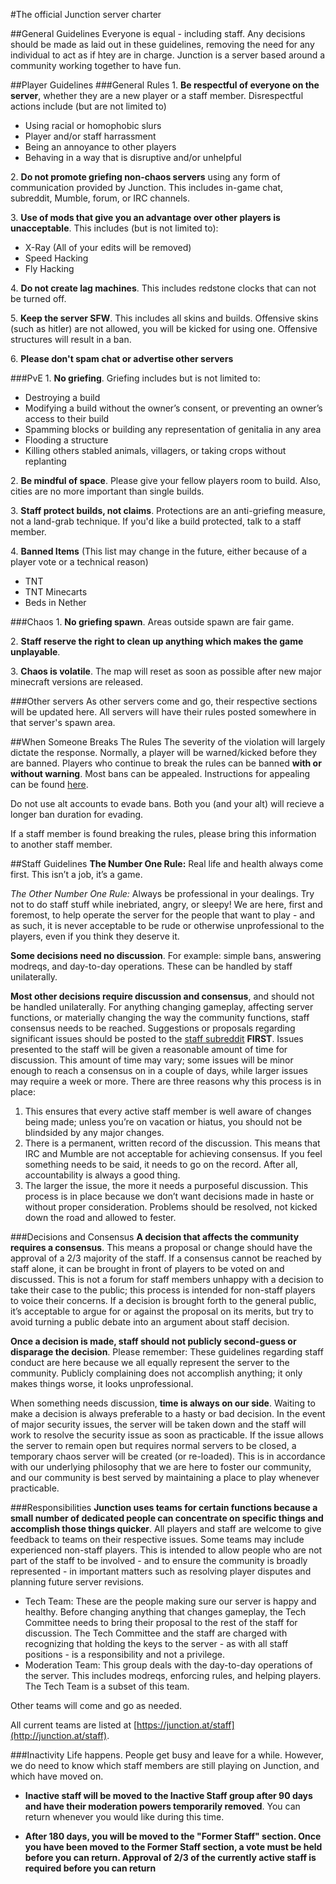 #The official Junction server charter

##General Guidelines
Everyone is equal - including staff. Any decisions should be made as laid out in these guidelines, removing the need for any individual to act as if htey are in charge. Junction is a server based around a community working together to have fun. 

##Player Guidelines
###General Rules
1\. **Be respectful of everyone on the server**, whether they are a new player or a staff member. Disrespectful actions include (but are not limited to)
  * Using racial or homophobic slurs
  * Player and/or staff harrassment
  * Being an annoyance to other players
  * Behaving in a way that is disruptive and/or unhelpful

2\. **Do not promote griefing non-chaos servers** using any form of communication provided by Junction. This includes in-game chat, subreddit, Mumble, forum, or IRC channels. 

3\. **Use of mods that give you an advantage over other players is unacceptable**. This includes (but is not limited to):
  * X-Ray (All of your edits will be removed)
  * Speed Hacking
  * Fly Hacking

4\. **Do not create lag machines**. This includes redstone clocks that can not be turned off. 

5\. **Keep the server SFW**. This includes all skins and builds. Offensive skins (such as hitler) are not allowed, you will be kicked for using one. Offensive structures will result in a ban. 

6\. **Please don't spam chat or advertise other servers**


###PvE
1\. **No griefing**. Griefing includes but is not limited to:

- Destroying a build
- Modifying a build without the owner’s consent, or preventing an owner’s access to their build
- Spamming blocks or building any representation of genitalia in any area
- Flooding a structure
- Killing others stabled animals, villagers, or taking crops without replanting

2\. **Be mindful of space**. Please give your fellow players room to build. Also, cities are no more important than single builds. 

3\. **Staff protect builds, not claims**. Protections are an anti-griefing measure, not a land-grab technique. If you'd like a build protected, talk to a staff member. 

4\. **Banned Items** (This list may change in the future, either because of a player vote or a technical reason)
  * TNT
  * TNT Minecarts
  * Beds in Nether

###Chaos
1\. **No griefing spawn**. Areas outside spawn are fair game. 

2\. **Staff reserve the right to clean up anything which makes the game unplayable**. 

3\. **Chaos is volatile**. The map will reset as soon as possible after new major minecraft versions are released. 

###Other servers
As other servers come and go, their respective sections will be updated here. All servers will have their rules posted somewhere in that server's spawn area. 


##When Someone Breaks The Rules
The severity of the violation will largely dictate the response. Normally, a player will be warned/kicked before they are banned. Players who continue to break the rules can be banned **with or without warning**. Most bans can be appealed. Instructions for appealing can be found [here](https://junction.at/appeal). 

Do not use alt accounts to evade bans. Both you (and your alt) will recieve a longer ban duration for evading. 

If a staff member is found breaking the rules, please bring this information to another staff member. 

##Staff Guidelines
**The Number One Rule:** Real life and health always come first. This isn’t a job, it’s a game.

*The Other Number One Rule:* Always be professional in your dealings. Try not to do staff stuff while inebriated, angry, or sleepy! We are here, first and foremost, to help operate the server for the people that want to play - and as such, it is never acceptable to be rude or otherwise unprofessional to the players, even if you think they deserve it.

**Some decisions need no discussion**. For example: simple bans, answering modreqs, and day-to-day operations. These can be handled by staff unilaterally.

**Most other decisions require discussion and consensus**, and should not be handled unilaterally. For anything changing gameplay, affecting server functions, or materially changing the way the community functions, staff consensus needs to be reached. Suggestions or proposals regarding significant issues should be posted to the [staff subreddit](/r/JunctionStaff) **FIRST**. Issues presented to the staff will be given a reasonable amount of time for discussion. This amount of time may vary; some issues will be minor enough to reach a consensus on in a couple of days, while larger issues may require a week or more. There are three reasons why this process is in place:

1. This ensures that every active staff member is well aware of changes being made; unless you’re on vacation or hiatus, you should not be blindsided by any major changes.
2. There is a permanent, written record of the discussion. This means that IRC and Mumble are not acceptable for achieving consensus. If you feel something needs to be said, it needs to go on the record. After all, accountability is always a good thing.
3. The larger the issue, the more it needs a purposeful discussion. This process is in place because we don’t want decisions made in haste or without proper consideration. Problems should be resolved, not kicked down the road and allowed to fester.

###Decisions and Consensus
**A decision that affects the community requires a consensus**.  This means a proposal or change should have the approval of a 2/3 majority of the staff.  If a consensus cannot be reached by staff alone, it can be brought in front of players to be voted on and discussed. This is not a forum for staff members unhappy with a decision to take their case to the public; this process is intended for non-staff players to voice their concerns.  If a decision is brought forth to the general public, it’s acceptable to argue for or against the proposal on its merits, but try to avoid turning a public debate into an argument about staff decision.

**Once a decision is made, staff should not publicly second-guess or disparage the decision**. Please remember: These guidelines regarding staff conduct are here because we all equally represent the server to the community. Publicly complaining does not accomplish anything; it only makes things worse, it looks unprofessional.

When something needs discussion, **time is always on our side**. Waiting to make a decision is always preferable to a hasty or bad decision. In the event of major security issues, the server will be taken down and the staff will work to resolve the security issue as soon as practicable. If the issue allows the server to remain open but requires normal servers to be closed, a temporary chaos server will be created (or re-loaded). This is in accordance with our underlying philosophy that we are here to foster our community, and our community is best served by maintaining a place to play whenever practicable.

###Responsibilities
**Junction uses teams for certain functions because a small number of dedicated people can concentrate on specific things and accomplish those things quicker**.  All players and staff are welcome to give feedback to teams on their respective issues.  Some teams may include experienced non-staff players.  This is intended to allow people who are not part of the staff to be involved - and to ensure the community is broadly represented - in important matters such as resolving player disputes and planning future server revisions.

- Tech Team: These are the people making sure our server is happy and healthy. Before changing anything that changes gameplay, the Tech Committee needs to bring their proposal to the rest of the staff for discussion. The Tech Committee and the staff are charged with recognizing that holding the keys to the server - as with all staff positions - is a responsibility and not a privilege.
- Moderation Team: This group deals with the day-to-day operations of the server. This includes modreqs, enforcing rules, and helping players. The Tech Team is a subset of this team. 

Other teams will come and go as needed. 

All current teams are listed at [https://junction.at/staff](http://junction.at/staff). 


###Inactivity
Life happens. People get busy and leave for a while. However, we do need to know which staff members are still playing on Junction, and which have moved on. 

- **Inactive staff will be moved to the Inactive Staff group after 90 days and have their moderation powers temporarily removed**. You can return whenever you would like during this time. 

- **After 180 days, you will be moved to the "Former Staff" section. Once you have been moved to the Former Staff section, a vote must be held before you can return. Approval of 2/3 of the currently active staff is required before you can return**
